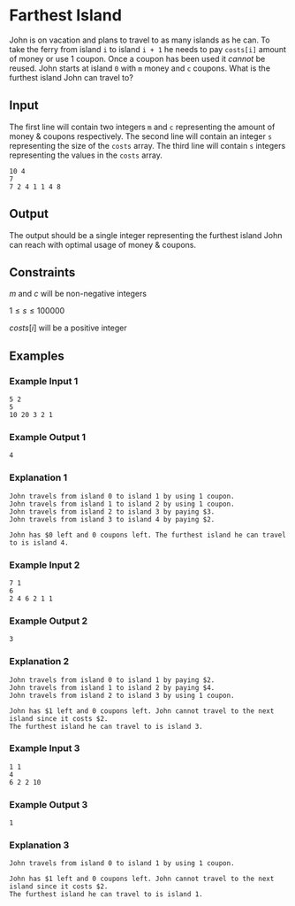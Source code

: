 # Farthest Island
John is on vacation and plans to travel to as many islands as he can. To take the ferry from island `i` to island `i + 1` he needs to pay `costs[i]` amount of money or use 1 coupon. Once a coupon has been used it _cannot_ be reused. John starts at island `0` with `m` money and `c` coupons. What is the furthest island John can travel to?

## Input
The first line will contain two integers `m` and `c` representing the amount of money & coupons respectively.
The second line will contain an integer `s` representing the size of the `costs` array.
The third line will contain `s` integers representing the values in the `costs` array.

```
10 4
7
7 2 4 1 1 4 8
```

## Output
The output should be a single integer representing the furthest island John can reach with optimal usage of money & coupons.

## Constraints
$m$ and $c$ will be non-negative integers

$1  \leq s \leq  100000$

$costs[i]$ will be a positive integer

## Examples

### Example Input 1
```
5 2
5
10 20 3 2 1
```

### Example Output 1
```
4
```

### Explanation 1
```
John travels from island 0 to island 1 by using 1 coupon.
John travels from island 1 to island 2 by using 1 coupon.
John travels from island 2 to island 3 by paying $3.
John travels from island 3 to island 4 by paying $2.

John has $0 left and 0 coupons left. The furthest island he can travel to is island 4.
```

### Example Input 2
```
7 1
6
2 4 6 2 1 1
```

### Example Output 2
```
3
```

### Explanation 2
```
John travels from island 0 to island 1 by paying $2.
John travels from island 1 to island 2 by paying $4.
John travels from island 2 to island 3 by using 1 coupon.

John has $1 left and 0 coupons left. John cannot travel to the next island since it costs $2.
The furthest island he can travel to is island 3.
```

### Example Input 3
```
1 1
4
6 2 2 10
```

### Example Output 3
```
1
```

### Explanation 3
```
John travels from island 0 to island 1 by using 1 coupon.

John has $1 left and 0 coupons left. John cannot travel to the next island since it costs $2.
The furthest island he can travel to is island 1.
```
